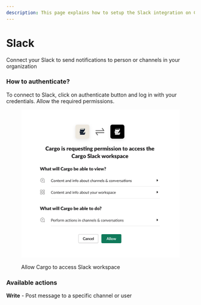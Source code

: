 ```yaml
---
description: This page explains how to setup the Slack integration on Cargo.
---
```


# Slack

Connect your Slack to send notifications to person or channels in your organization

### How to authenticate?

To connect to Slack, click on authenticate button and log in with your credentials. Allow the required permissions.

<figure><img src="../.gitbook/assets/screenshot_1 (2).png" alt=""><figcaption><p>Allow Cargo to access Slack workspace</p></figcaption></figure>

### Available actions

**Write** - Post message to a specific channel or user
